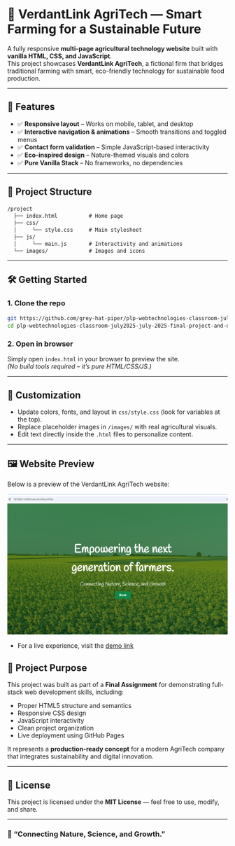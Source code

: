 # 🌾 VerdantLink AgriTech — Smart Farming for a Sustainable Future

A fully responsive **multi-page agricultural technology website** built with **vanilla HTML, CSS, and JavaScript**.  
This project showcases **VerdantLink AgriTech**, a fictional firm that bridges traditional farming with smart, eco-friendly technology for sustainable food production.

---

## 📂 Features

* ✅ **Responsive layout** – Works on mobile, tablet, and desktop
* ✅ **Interactive navigation & animations** – Smooth transitions and toggled menus
* ✅ **Contact form validation** – Simple JavaScript-based interactivity
* ✅ **Eco-inspired design** – Nature-themed visuals and colors
* ✅ **Pure Vanilla Stack** – No frameworks, no dependencies

---

## 📁 Project Structure

```
/project
  ├── index.html          # Home page
  ├── css/
  │     └── style.css     # Main stylesheet
  ├── js/
  │     └── main.js       # Interactivity and animations
  └── images/             # Images and icons
```

---

## 🛠️ Getting Started

### 1. Clone the repo

```bash
git https://github.com/grey-hat-piper/plp-webtechnologies-classroom-july2025-july-2025-final-project-and-deployment-Final-Project-and-Depl.git
cd plp-webtechnologies-classroom-july2025-july-2025-final-project-and-deployment-Final-Project-and-Depl
```

### 2. Open in browser

Simply open `index.html` in your browser to preview the site.  
*(No build tools required – it’s pure HTML/CSS/JS.)*

---

## 🎨 Customization

* Update colors, fonts, and layout in `css/style.css` (look for variables at the top).  
* Replace placeholder images in `/images/` with real agricultural visuals.  
* Edit text directly inside the `.html` files to personalize content.  

---


## 🖼️ Website Preview

Below is a preview of the VerdantLink AgriTech website:

![VerdantLink AgriTech Website Preview](images/website-preview.png)

* For a live experience, visit the [demo link](https://grey-hat-piper.github.io/plp-webtechnologies-classroom-july2025-july-2025-final-project-and-deployment-Final-Project-and-Depl/)
## 🧠 Project Purpose

This project was built as part of a **Final Assignment** for demonstrating full-stack web development skills, including:

* Proper HTML5 structure and semantics  
* Responsive CSS design  
* JavaScript interactivity  
* Clean project organization  
* Live deployment using GitHub Pages  

It represents a **production-ready concept** for a modern AgriTech company that integrates sustainability and digital innovation.

---

## 📜 License

This project is licensed under the **MIT License** — feel free to use, modify, and share.

---

### 🌱 “Connecting Nature, Science, and Growth.”

